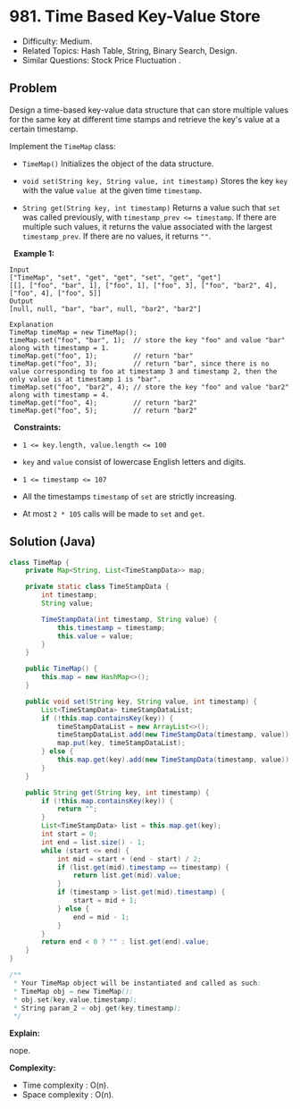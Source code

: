 # 981. Time Based Key-Value Store

- Difficulty: Medium.
- Related Topics: Hash Table, String, Binary Search, Design.
- Similar Questions: Stock Price Fluctuation .

## Problem

Design a time-based key-value data structure that can store multiple values for the same key at different time stamps and retrieve the key's value at a certain timestamp.

Implement the ```TimeMap``` class:


	
- ```TimeMap()``` Initializes the object of the data structure.
	
- ```void set(String key, String value, int timestamp)``` Stores the key ```key``` with the value ```value ```at the given time ```timestamp```.
	
- ```String get(String key, int timestamp)``` Returns a value such that ```set``` was called previously, with ```timestamp_prev <= timestamp```. If there are multiple such values, it returns the value associated with the largest ```timestamp_prev```. If there are no values, it returns ```""```.


 
**Example 1:**

```
Input
["TimeMap", "set", "get", "get", "set", "get", "get"]
[[], ["foo", "bar", 1], ["foo", 1], ["foo", 3], ["foo", "bar2", 4], ["foo", 4], ["foo", 5]]
Output
[null, null, "bar", "bar", null, "bar2", "bar2"]

Explanation
TimeMap timeMap = new TimeMap();
timeMap.set("foo", "bar", 1);  // store the key "foo" and value "bar" along with timestamp = 1.
timeMap.get("foo", 1);         // return "bar"
timeMap.get("foo", 3);         // return "bar", since there is no value corresponding to foo at timestamp 3 and timestamp 2, then the only value is at timestamp 1 is "bar".
timeMap.set("foo", "bar2", 4); // store the key "foo" and value "bar2" along with timestamp = 4.
timeMap.get("foo", 4);         // return "bar2"
timeMap.get("foo", 5);         // return "bar2"
```

 
**Constraints:**


	
- ```1 <= key.length, value.length <= 100```
	
- ```key``` and ```value``` consist of lowercase English letters and digits.
	
- ```1 <= timestamp <= 107```
	
- All the timestamps ```timestamp``` of ```set``` are strictly increasing.
	
- At most ```2 * 105``` calls will be made to ```set``` and ```get```.



## Solution (Java)

```java
class TimeMap {
    private Map<String, List<TimeStampData>> map;

    private static class TimeStampData {
        int timestamp;
        String value;

        TimeStampData(int timestamp, String value) {
            this.timestamp = timestamp;
            this.value = value;
        }
    }

    public TimeMap() {
        this.map = new HashMap<>();
    }

    public void set(String key, String value, int timestamp) {
        List<TimeStampData> timeStampDataList;
        if (!this.map.containsKey(key)) {
            timeStampDataList = new ArrayList<>();
            timeStampDataList.add(new TimeStampData(timestamp, value));
            map.put(key, timeStampDataList);
        } else {
            this.map.get(key).add(new TimeStampData(timestamp, value));
        }
    }

    public String get(String key, int timestamp) {
        if (!this.map.containsKey(key)) {
            return "";
        }
        List<TimeStampData> list = this.map.get(key);
        int start = 0;
        int end = list.size() - 1;
        while (start <= end) {
            int mid = start + (end - start) / 2;
            if (list.get(mid).timestamp == timestamp) {
                return list.get(mid).value;
            }
            if (timestamp > list.get(mid).timestamp) {
                start = mid + 1;
            } else {
                end = mid - 1;
            }
        }
        return end < 0 ? "" : list.get(end).value;
    }
}

/**
 * Your TimeMap object will be instantiated and called as such:
 * TimeMap obj = new TimeMap();
 * obj.set(key,value,timestamp);
 * String param_2 = obj.get(key,timestamp);
 */
```

**Explain:**

nope.

**Complexity:**

* Time complexity : O(n).
* Space complexity : O(n).

